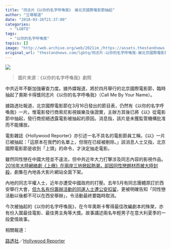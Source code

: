 ```yaml
---
title: "同志片《以你的名字呼喚我》　被北京國際電影節抽起"
author: "立場報道"
date: "2018-03-26T21:37:00"
categories:
  - "LGBTQ"
tags:
  - "以你的名字呼喚我"
topics: []
image: "http://web.archive.org/web/2021im_/https://assets.thestandnews.com/media/photos/171229-ira-call-me-tease_efpys5_KwScX.png"
original_url: "thestandnews.com/lgbtq/同志片-以你的名字呼喚我-被北京國際電影節抽起"
---
```

![](http://web.archive.org/web/2021im_/https://assets.thestandnews.com/media/photos/171229-ira-call-me-tease_efpys5_KwScX.png)
> 圖片來源：《以你的名字呼喚我》劇照

中共近年不斷加強審查力度。據外媒報道，將於四月舉行的北京國際電影節，臨時抽起了奧斯卡得獎同志片《以你的名字呼喚我》（Call Me By Your Name）。

據路透社報道，北京國際電影節在3月16日發出的節目表，仍然有《以你的名字呼喚我》一片。惟電影發行商索尼影視娛樂及後證實，主辦方其後已將《以》從電影節中抽起，發行商拒絕透露電影被抽起的原因。消息指，該片是未獲監管機構批准而不能播放。

電影雜誌《Hollywood Reporter》亦引述一名不具名的電影節員工稱，《以》一片已被抽起：「這原本在我們的名單上，但現在已經被刪除。」該消息人士又指，北京國際電影節是收到「上頭」的命令，才決定抽走電影。

雖然同性戀在中國大陸並不違法，但中共近年大力打擊涉及同志內容的影視作品。[2016年大陸網絡劇《上癮》在兩岸三地掀起熱潮，卻因同性戀題材而被大陸封殺](../../lgbtq/%E5%A4%A7%E9%99%B8%E5%90%8C%E5%BF%97%E7%B6%B2%E5%8A%87-%E4%B8%8A%E7%99%AE-%E9%81%AD%E5%B0%81%E6%AE%BA%E4%B8%8B%E6%9E%B6-%E5%8F%B0%E7%81%A3%E6%88%96%E6%92%AD%E6%9C%AA%E5%88%AA%E6%B8%9B%E7%89%88/)，劇集在內地各大影片網站全面下架。

內地的同志平權人士，近年亦遭受中國政府的打壓。去年5月有同志團體原訂於西安舉行大會，[但九名有份籌辦活動的同運人士遭公安扣留](../../lgbtq/%E7%A8%B1-%E8%A5%BF%E5%AE%89%E4%B8%8D%E6%AD%A1%E8%BF%8E%E5%90%8C%E6%80%A7%E6%88%80-%E5%85%AC%E5%AE%89%E6%89%A3%E7%95%99%E4%B9%9D%E5%90%8D%E5%90%8C%E9%81%8B%E4%BA%BA%E5%A3%AB/)，更被明確告知「同性戀活動以後都不可以在西安舉辦」，令活動最終要臨時取消。

今次被抽起的《以你的名字呼喚我》，在今年奧斯卡奪得最佳改編劇本的殊榮，亦有份入圍最佳電影、最佳男主角等大獎。故事講述兩名年輕男子在意大利夏季的一段愛情故事。

相關報道：

[路透社](http://web.archive.org/web/20211229132412/https://www.reuters.com/article/us-filmfestival-beijing-callmebyyourname/beijing-festival-pulls-award-winning-gay-film-amid-content-squeeze-idUSKBN1H20PK)／[Hollywood Reporter](http://web.archive.org/web/20211229132412/https://www.hollywoodreporter.com/news/beijing-film-festival-drops-call-me-by-your-name-as-china-tightens-grip-media-1097204)